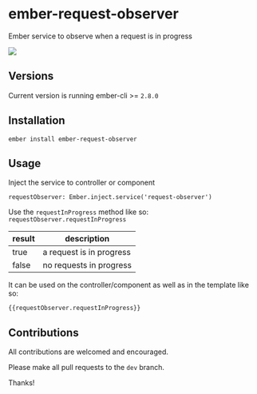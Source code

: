 # ember-request-observer

Ember service to observe when a request is in progress

![](http://imgur.com/RMhgqmq.gif)

Versions
-------------
Current version is running ember-cli >= `2.8.0`


Installation
-------------
`ember install ember-request-observer`

Usage
-------------
Inject the service to controller or component

`requestObserver: Ember.inject.service('request-observer')`

Use the `requestInProgress` method like so: `requestObserver.requestInProgress`

| result | description              |
| ------ | ------------------------ |
|true    | a request is in progress |
|false   | no requests in progress  |

It can be used on the controller/component as well as in the template like so:

`{{requestObserver.requestInProgress}}`

Contributions
-------------

All contributions are welcomed and encouraged.

Please make all pull requests to the `dev` branch.

Thanks!

